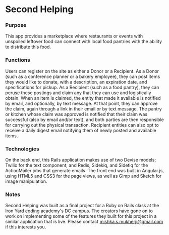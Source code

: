 # Second Helping

### Purpose
This app provides a marketplace where restaurants or events with unspoiled leftover food can connect with local food pantries with the ability to distribute this food.

### Functions
Users can register on the site as either a Donor or a Recipient.  As a Donor (such as a conference planner or a bakery employee), they can post items they would like to donate, with a description, an expiration date, and specifications for pickup.  As a Recipient (such as a food pantry), they can peruse these postings and claim any that they can use and logistically obtain.  When an item is claimed, the entity that made it available is notified by email, and optionally, by text message.  At that point, they can approve the claim, again through a link in their email or by text message.  The pantry or kitchen whose claim was approved is notified that their claim was successful (also by email and/or text), and both parties are then responsible for carrying out the physical transaction.  Recipient entities can also opt to receive a daily digest email notifying them of newly posted and available items.

### Technologies
On the back end, this Rails application makes use of two Devise models; Twilio for the text component; and Redis, Sidekiq, and Sidetiq for the ActionMailer jobs that generate emails.  The front end was built in Angular.js, using HTML5 and CSS3 for the page views, as well as Gimp and Sketch for image manipulation.

### Notes
Second Helping was built as a final project for a Ruby on Rails class at the Iron Yard coding academy's DC campus.  The creators have gone on to work on implementing some of the features they built for this project in a similar application that is live.  Please contact mishka.s.mukherji@gmail.com if this interests you.